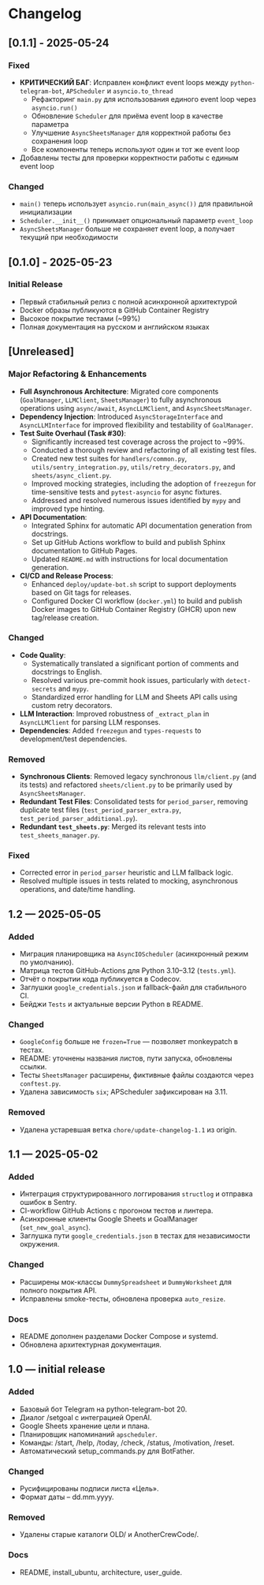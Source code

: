 # Changelog

## [0.1.1] - 2025-05-24

### Fixed
- **КРИТИЧЕСКИЙ БАГ**: Исправлен конфликт event loops между `python-telegram-bot`, `APScheduler` и `asyncio.to_thread`
  - Рефакторинг `main.py` для использования единого event loop через `asyncio.run()`
  - Обновление `Scheduler` для приёма event loop в качестве параметра
  - Улучшение `AsyncSheetsManager` для корректной работы без сохранения loop
  - Все компоненты теперь используют один и тот же event loop
- Добавлены тесты для проверки корректности работы с единым event loop

### Changed
- `main()` теперь использует `asyncio.run(main_async())` для правильной инициализации
- `Scheduler.__init__()` принимает опциональный параметр `event_loop`
- `AsyncSheetsManager` больше не сохраняет event loop, а получает текущий при необходимости

## [0.1.0] - 2025-05-23

### Initial Release
- Первый стабильный релиз с полной асинхронной архитектурой
- Docker образы публикуются в GitHub Container Registry
- Высокое покрытие тестами (~99%)
- Полная документация на русском и английском языках

## [Unreleased]

### Major Refactoring & Enhancements
- **Full Asynchronous Architecture**: Migrated core components (`GoalManager`, `LLMClient`, `SheetsManager`) to fully asynchronous operations using `async/await`, `AsyncLLMClient`, and `AsyncSheetsManager`.
- **Dependency Injection**: Introduced `AsyncStorageInterface` and `AsyncLLMInterface` for improved flexibility and testability of `GoalManager`.
- **Test Suite Overhaul (Task #30)**: 
    - Significantly increased test coverage across the project to ~99%.
    - Conducted a thorough review and refactoring of all existing test files.
    - Created new test suites for `handlers/common.py`, `utils/sentry_integration.py`, `utils/retry_decorators.py`, and `sheets/async_client.py`.
    - Improved mocking strategies, including the adoption of `freezegun` for time-sensitive tests and `pytest-asyncio` for async fixtures.
    - Addressed and resolved numerous issues identified by `mypy` and improved type hinting.
- **API Documentation**: 
    - Integrated Sphinx for automatic API documentation generation from docstrings.
    - Set up GitHub Actions workflow to build and publish Sphinx documentation to GitHub Pages.
    - Updated `README.md` with instructions for local documentation generation.
- **CI/CD and Release Process**: 
    - Enhanced `deploy/update-bot.sh` script to support deployments based on Git tags for releases.
    - Configured Docker CI workflow (`docker.yml`) to build and publish Docker images to GitHub Container Registry (GHCR) upon new tag/release creation.

### Changed
- **Code Quality**: 
    - Systematically translated a significant portion of comments and docstrings to English.
    - Resolved various pre-commit hook issues, particularly with `detect-secrets` and `mypy`.
    - Standardized error handling for LLM and Sheets API calls using custom retry decorators.
- **LLM Interaction**: Improved robustness of `_extract_plan` in `AsyncLLMClient` for parsing LLM responses.
- **Dependencies**: Added `freezegun` and `types-requests` to development/test dependencies.

### Removed
- **Synchronous Clients**: Removed legacy synchronous `llm/client.py` (and its tests) and refactored `sheets/client.py` to be primarily used by `AsyncSheetsManager`.
- **Redundant Test Files**: Consolidated tests for `period_parser`, removing duplicate test files (`test_period_parser_extra.py`, `test_period_parser_additional.py`).
- **Redundant `test_sheets.py`**: Merged its relevant tests into `test_sheets_manager.py`.

### Fixed
- Corrected error in `period_parser` heuristic and LLM fallback logic.
- Resolved multiple issues in tests related to mocking, asynchronous operations, and date/time handling.

## 1.2 — 2025-05-05

### Added
* Миграция планировщика на `AsyncIOScheduler` (асинхронный режим по умолчанию).
* Матрица тестов GitHub-Actions для Python 3.10–3.12 (`tests.yml`).
* Отчёт о покрытии кода публикуется в Codecov.
* Заглушки `google_credentials.json` и fallback-файл для стабильного CI.
* Бейджи `Tests` и актуальные версии Python в README.

### Changed
* `GoogleConfig` больше не `frozen=True` — позволяет monkeypatch в тестах.
* README: уточнены названия листов, пути запуска, обновлены ссылки.
* Тесты `SheetsManager` расширены, фиктивные файлы создаются через `conftest.py`.
* Удалена зависимость `six`; APScheduler зафиксирован на 3.11.

### Removed
* Удалена устаревшая ветка `chore/update-changelog-1.1` из origin.

## 1.1 — 2025-05-02

### Added
* Интеграция структурированного логгирования `structlog` и отправка ошибок в Sentry.
* CI-workflow GitHub Actions с прогоном тестов и линтера.
* Асинхронные клиенты Google Sheets и GoalManager (`set_new_goal_async`).
* Заглушка пути `google_credentials.json` в тестах для независимости окружения.

### Changed
* Расширены мок-классы `DummySpreadsheet` и `DummyWorksheet` для полного покрытия API.
* Исправлены smoke-тесты, обновлена проверка `auto_resize`.

### Docs
* README дополнен разделами Docker Compose и systemd.
* Обновлена архитектурная документация.

## 1.0 — initial release

### Added
* Базовый бот Telegram на python-telegram-bot 20.
* Диалог /setgoal с интеграцией OpenAI.
* Google Sheets хранение цели и плана.
* Планировщик напоминаний `apscheduler`.
* Команды: /start, /help, /today, /check, /status, /motivation, /reset.
* Автоматический setup_commands.py для BotFather.

### Changed
* Русифицированы подписи листа «Цель».
* Формат даты – dd.mm.yyyy.

### Removed
* Удалены старые каталоги OLD/ и AnotherCrewCode/.

### Docs
* README, install_ubuntu, architecture, user_guide. 